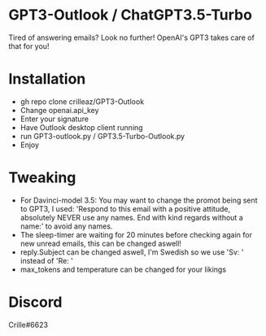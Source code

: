 # GPT3-Outlook / ChatGPT3.5-Turbo
Tired of answering emails? Look no further! OpenAI's GPT3 takes care of that for you!


# Installation
* gh repo clone crilleaz/GPT3-Outlook
* Change openai.api_key
* Enter your signature
* Have Outlook desktop client running
* run GPT3-outlook.py / GPT3.5-Turbo-Outlook.py
* Enjoy

# Tweaking
* For Davinci-model 3.5: You may want to change the promot being sent to GPT3, I used: 'Respond to this email with a positive attitude, absolutely NEVER use any names. End with kind regards without a name:' to avoid any names.
* The sleep-timer are waiting for 20 minutes before checking again for new unread emails, this can be changed aswell!
* reply.Subject can be changed aswell, I'm Swedish so we use 'Sv: ' instead of 'Re: '
* max_tokens and temperature can be changed for your likings

# Discord
Crille#6623
